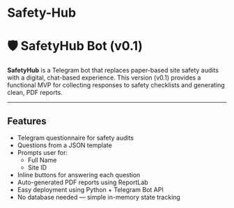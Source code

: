 # Safety-Hub
# 🛡️ SafetyHub Bot (v0.1)

**SafetyHub** is a Telegram bot that replaces paper-based site safety audits with a digital, chat-based experience. This version (v0.1) provides a functional MVP for collecting responses to safety checklists and generating clean, PDF reports.

---

## Features

-  Telegram questionnaire for safety audits
- Questions from a JSON template
- Prompts user for:
  - Full Name
  - Site ID
- Inline buttons for answering each question
- Auto-generated PDF reports using ReportLab
- Easy deployment using Python + Telegram Bot API
- No database needed — simple in-memory state tracking 


